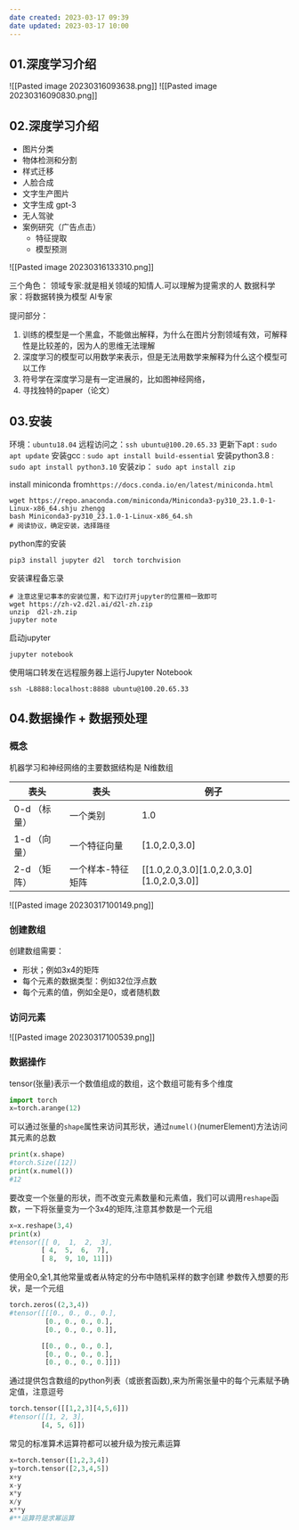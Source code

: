 ```yaml
---
date created: 2023-03-17 09:39
date updated: 2023-03-17 10:00
---
```


## 01.深度学习介绍

![[Pasted image 20230316093638.png]]
![[Pasted image 20230316090830.png]]

## 02.深度学习介绍

- 图片分类
- 物体检测和分割
- 样式迁移
- 人脸合成
- 文字生产图片
- 文字生成 gpt-3
- 无人驾驶
- 案例研究（广告点击）
  - 特征提取
  - 模型预测

![[Pasted image 20230316133310.png]]

三个角色：
领域专家:就是相关领域的知情人.可以理解为提需求的人
数据科学家：将数据转换为模型
AI专家

提问部分：

1. 训练的模型是一个黑盒，不能做出解释，为什么在图片分割领域有效，可解释性是比较差的，因为人的思维无法理解
2. 深度学习的模型可以用数学来表示，但是无法用数学来解释为什么这个模型可以工作
3. 符号学在深度学习是有一定进展的，比如图神经网络，
4. 寻找独特的paper（论文）

## 03.安装

环境：`ubuntu18.04`
远程访问之：`ssh ubuntu@100.20.65.33`
更新下apt : `sudo apt update`
安装gcc : `sudo apt install build-essential`
安装python3.8 : `sudo apt install python3.10`
安装zip： `sudo apt install zip`

install miniconda from`https://docs.conda.io/en/latest/miniconda.html`

```shell
wget https://repo.anaconda.com/miniconda/Miniconda3-py310_23.1.0-1-Linux-x86_64.shju zhengg
bash Miniconda3-py310_23.1.0-1-Linux-x86_64.sh
# 阅读协议，确定安装，选择路径
```

python库的安装

```shell
pip3 install jupyter d2l  torch torchvision
```

安装课程备忘录

```shell
# 注意这里记事本的安装位置，和下边打开jupyter的位置相一致即可
wget https://zh-v2.d2l.ai/d2l-zh.zip
unzip  d2l-zh.zip
jupyter note
```

启动jupyter

```shell
jupyter notebook
```

使用端口转发在远程服务器上运行Jupyter Notebook

```shell
ssh -L8888:localhost:8888 ubuntu@100.20.65.33
```

## 04.数据操作 + 数据预处理

### 概念
机器学习和神经网络的主要数据结构是 N维数组

| 表头       | 表头        | 例子                                        |
| -------- | --------- | ----------------------------------------- |
| 0-d （标量） | 一个类别      | 1.0                                       |
| 1-d （向量） | 一个特征向量    | [1.0,2.0,3.0]                             |
| 2-d （矩阵） | 一个样本-特征矩阵 | [[1.0,2.0,3.0][1.0,2.0,3.0][1.0,2.0,3.0]] |
![[Pasted image 20230317100149.png]]
### 创建数组

创建数组需要：
- 形状；例如3x4的矩阵
- 每个元素的数据类型：例如32位浮点数
- 每个元素的值，例如全是0，或者随机数

### 访问元素

![[Pasted image 20230317100539.png]]

### 数据操作

tensor(张量)表示一个数值组成的数组，这个数组可能有多个维度
```python
import torch
x=torch.arange(12)
```

可以通过张量的`shape`属性来访问其形状，通过`numel()`(numerElement)方法访问其元素的总数
``` python
print(x.shape)
#torch.Size([12])
print(x.numel())
#12
```

要改变一个张量的形状，而不改变元素数量和元素值，我们可以调用`reshape`函数，一下将张量变为一个3x4的矩阵,注意其参数是一个元组
```python
x=x.reshape(3,4)
print(x)
#tensor([[ 0,  1,  2,  3],
        [ 4,  5,  6,  7],
        [ 8,  9, 10, 11]])
```

使用全0,全1,其他常量或者从特定的分布中随机采样的数字创建
参数传入想要的形状，是一个元组
```python
torch.zeros((2,3,4))
#tensor([[[0., 0., 0., 0.],
         [0., 0., 0., 0.],
         [0., 0., 0., 0.]],

        [[0., 0., 0., 0.],
         [0., 0., 0., 0.],
         [0., 0., 0., 0.]]])
````

通过提供包含数组的python列表（或嵌套函数),来为所需张量中的每个元素赋予确定值，注意逗号
```python
torch.tensor([[1,2,3][4,5,6]])
#tensor([[1, 2, 3],
        [4, 5, 6]])
```

常见的标准算术运算符都可以被升级为按元素运算
```python
x=torch.tensor([1,2,3,4])
y=torch.tensor([2,3,4,5])
x+y
x-y
x*y
x/y
x**y
#**运算符是求幂运算
```